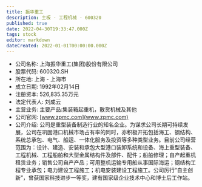 ```yaml
---
title: 振华重工
description: 主板 - 工程机械 - 600320
published: true
date: 2022-04-30T19:33:47.000Z
tags: stock
editor: markdown
dateCreated: 2022-01-01T00:00:00.000Z
---
```


- 公司名称: 上海振华重工(集团)股份有限公司
- 股票代码: 600320.SH
- 所在地: 上海 - 上海市
- 成立日期: 1992年02月14日
- 注册资本: 526,835.35万元
- 法定代表人: 刘成云
- 主营业务: 主要产品:集装箱起重机，散货机械及其他
- 公司官网: [www.zpmc.com](www.zpmc.com)
- 公司介绍: 公司是重型装备制造行业的知名企业。为谋求公司长期可持续发展，公司在巩固港口机械市场占有率的同时，亦积极开拓包括海工、钢结构、系统总承包、电气、船运、一体化服务及投资等多种类型业务。目前公司经营范围为：设计、建造、安装和承包大型港口装卸系统和设备、海上重型装备、工程机械、工程船舶和大型金属结构件及部件、配件；船舶修理；自产起重机租赁业务；销售公司自产产品；可用整机运输专用船从事国际海运；钢结构工程专业承包；电力建设工程施工；机电安装建设工程施工。公司厉行“自主创新”，曾获国家科技进步一等奖，建有国家级企业技术中心和博士后工作站。


